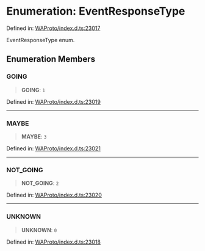 # Enumeration: EventResponseType

Defined in: [WAProto/index.d.ts:23017](https://github.com/Fokusdotid/bail/blob/043003e0dc220c8f52aef36f90c7026f3a192427/WAProto/index.d.ts#L23017)

EventResponseType enum.

## Enumeration Members

### GOING

> **GOING**: `1`

Defined in: [WAProto/index.d.ts:23019](https://github.com/Fokusdotid/bail/blob/043003e0dc220c8f52aef36f90c7026f3a192427/WAProto/index.d.ts#L23019)

***

### MAYBE

> **MAYBE**: `3`

Defined in: [WAProto/index.d.ts:23021](https://github.com/Fokusdotid/bail/blob/043003e0dc220c8f52aef36f90c7026f3a192427/WAProto/index.d.ts#L23021)

***

### NOT\_GOING

> **NOT\_GOING**: `2`

Defined in: [WAProto/index.d.ts:23020](https://github.com/Fokusdotid/bail/blob/043003e0dc220c8f52aef36f90c7026f3a192427/WAProto/index.d.ts#L23020)

***

### UNKNOWN

> **UNKNOWN**: `0`

Defined in: [WAProto/index.d.ts:23018](https://github.com/Fokusdotid/bail/blob/043003e0dc220c8f52aef36f90c7026f3a192427/WAProto/index.d.ts#L23018)
